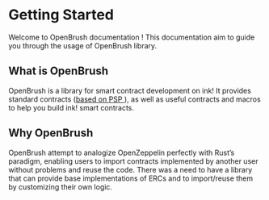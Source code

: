 # Getting Started
Welcome to OpenBrush documentation !
This documentation aim to guide you through the usage of OpenBrush library.

## What is OpenBrush
OpenBrush is a library for smart contract development on ink!
It provides standard contracts ([based on PSP ](https://github.com/w3f/PSPs)), as well as useful contracts and macros to help you build ink! smart contracts.

## Why OpenBrush
OpenBrush attempt to analogize OpenZeppelin perfectly with Rust’s paradigm, enabling users to import contracts implemented by another user without problems and reuse the code. 
There was a need to have a library that can provide base implementations of ERCs and to import/reuse them by customizing their own logic.